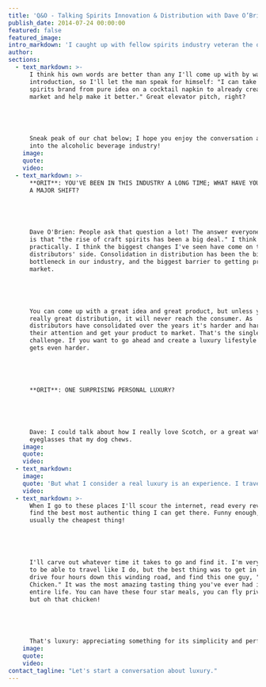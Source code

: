 ```yaml
---
title: 'Q&O - Talking Spirits Innovation & Distribution with Dave O’Brien of Proof ABV'
publish_date: 2014-07-24 00:00:00
featured: false
featured_image:
intro_markdown: 'I caught up with fellow spirits industry veteran the other day, Dave O’Brien, Founder of&nbsp;[Proof ABV](http://proofabv.com/)&nbsp;(Agents & Brand Ventures).​'
author:
sections:
  - text_markdown: >-
      I think his own words are better than any I'll come up with by way of
      introduction, so I'll let the man speak for himself: "I can take any
      spirits brand from pure idea on a cocktail napkin to already created in the
      market and help make it better." Great elevator pitch, right?





      Sneak peak of our chat below; I hope you enjoy the conversation and window
      into the alcoholic beverage industry!​
    image:
    quote:
    video:
  - text_markdown: >-
      **ORIT**: YOU'VE BEEN IN THIS INDUSTRY A LONG TIME; WHAT HAVE YOU SEEN AS
      A MAJOR SHIFT?





      Dave O'Brien: People ask that question a lot! The answer everyone expects
      is that "the rise of craft spirits has been a big deal." I think more
      practically. I think the biggest changes I've seen have come on the
      distributors' side. Consolidation in distribution has been the biggest
      bottleneck in our industry, and the biggest barrier to getting product to
      market.





      You can come up with a great idea and great product, but unless you have
      really great distribution, it will never reach the consumer. As
      distributors have consolidated over the years it's harder and harder to get
      their attention and get your product to market. That's the single biggest
      challenge. If you want to go ahead and create a luxury lifestyle brand, it
      gets even harder.





      **ORIT**: ONE SURPRISING PERSONAL LUXURY?





      Dave: I could talk about how I really love Scotch, or a great watch or
      eyeglasses that my dog chews.​
    image:
    quote:
    video:
  - text_markdown:
    image:
    quote: 'But what I consider a real luxury is an experience. I travel constantly, and usually for business, and if a client pays I guess that’s luxurious.'
    video:
  - text_markdown: >-
      When I go to these places I'll scour the internet, read every review, and
      find the best most authentic thing I can get there. Funny enough, it's
      usually the cheapest thing!





      I'll carve out whatever time it takes to go and find it. I'm very fortunate
      to be able to travel like I do, but the best thing was to get in my car,
      drive four hours down this winding road, and find this one guy, "GJ's Huli
      Chicken." It was the most amazing tasting thing you've ever had in your
      entire life. You can have these four star meals, you can fly private jets,
      but oh that chicken!





      That's luxury: appreciating something for its simplicity and perfection.​
    image:
    quote:
    video:
contact_tagline: "Let's start a conversation about luxury."
---
```



